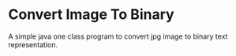 # Convert Image To Binary

A simple java one class program to convert jpg image to binary text representation.
